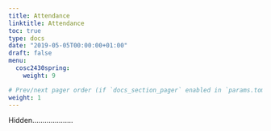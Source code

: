 ```yaml
---
title: Attendance
linktitle: Attendance
toc: true
type: docs
date: "2019-05-05T00:00:00+01:00"
draft: false
menu:
  cosc2430spring:
    weight: 9

# Prev/next pager order (if `docs_section_pager` enabled in `params.toml`)
weight: 1
---
```

Hidden....................


<!-- *  [<font size="6"> Week_1_1  </font>](https://docs.google.com/forms/d/1awRHN-gnvrz-W0RH-14yq9LcbSnoBAsXdK6O9rtckYQ/edit)

 *  [<font size="10"> Week_1_2  </font>](https://docs.google.com/forms/d/1Xv4kdKoLEUDqqJ9K5uJGyMYj9XcigROohQaJxEFe0gg/edit) -->



